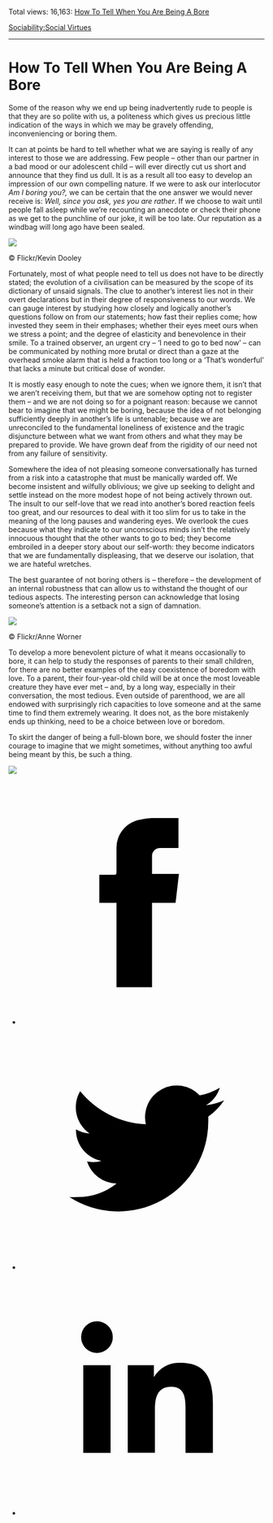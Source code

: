 Total views: 16,163: [How To Tell When You Are Being A Bore](https://www.theschooloflife.com/thebookoflife/how-to-tell-when-you-are-being-a-bore/)

[Sociability:](https://www.theschooloflife.com/thebookoflife/category/sociability/)[Social Virtues](https://www.theschooloflife.com/thebookoflife/category/sociability/social-virtues/)

* * *

# How To Tell When You Are Being A Bore
<style>
						.alignnone {
  display: block;
  margin-left: auto;
  margin-right: auto;
  align: center:
}

.addtoany_share_save_container {
display:none;
}

.wp-block-image {
		display: block;
  margin-left: auto;
  margin-right: auto;
  width: 50%;
}

.aligncenter {
display: block;
  margin-left: auto;
  margin-right: auto;
  align: center:
}

@media only screen and (max-width: 500px) {
  .wp-block-image {
		display: block;
  margin-left: auto;
  margin-right: auto;
  width: 100%;
} }

h1 {max-width: 600px !important;
}
.s18-single-post .content-area .site-main article .post-cat-header-display + .old-wrapper p {
    font-size: 1.200em
}
						</style>

Some of the reason why we end up being inadvertently rude to people is that they are so polite with us, a politeness which gives us precious little indication of the ways in which we may be gravely offending, inconveniencing or boring them.

It can at points be hard to tell whether what we are saying is really of any interest to those we are addressing. Few people – other than our partner in a bad mood or our adolescent child – will ever directly cut us short and announce that they find us dull. It is as a result all too easy to develop an impression of our own compelling nature. If we were to ask our interlocutor _Am I boring you?,_ we can be certain that the one answer we would never receive is: _Well, since you ask, yes you are rather_. If we choose to wait until people fall asleep while we’re recounting an anecdote or check their phone as we get to the punchline of our joke, it will be too late. Our reputation as a windbag will long ago have been sealed.

 ![](https://www.theschooloflife.com/thebookoflife/wp-content/uploads/2018/09/36130298732_1f8b6a8662_z-2.jpg)

© Flickr/Kevin Dooley

Fortunately, most of what people need to tell us does not have to be directly stated; the evolution of a civilisation can be measured by the scope of its dictionary of unsaid signals. The clue to another’s interest lies not in their overt declarations but in their degree of responsiveness to our words. We can gauge interest by studying how closely and logically another’s questions follow on from our statements; how fast their replies come; how invested they seem in their emphases; whether their eyes meet ours when we stress a point; and the degree of elasticity and benevolence in their smile. To a trained observer, an urgent cry – ‘I need to go to bed now’ – can be communicated by nothing more brutal or direct than a gaze at the overhead smoke alarm that is held a fraction too long or a ‘That’s wonderful’ that lacks a minute but critical dose of wonder.

It is mostly easy enough to note the cues; when we ignore them, it isn’t that we aren’t receiving them, but that we are somehow opting not to register them – and we are not doing so for a poignant reason: because we cannot bear to imagine that we might be boring, because the idea of not belonging sufficiently deeply in another’s life is untenable; because we are unreconciled to the fundamental loneliness of existence and the tragic disjuncture between what we want from others and what they may be prepared to provide. We have grown deaf from the rigidity of our need not from any failure of sensitivity.

Somewhere the idea of not pleasing someone conversationally has turned from a risk into a catastrophe that must be manically warded off. We become insistent and wilfully oblivious; we give up seeking to delight and settle instead on the more modest hope of not being actively thrown out. The insult to our self-love that we read into another’s bored reaction feels too great, and our resources to deal with it too slim for us to take in the meaning of the long pauses and wandering eyes. We overlook the cues because what they indicate to our unconscious minds isn’t the relatively innocuous thought that the other wants to go to bed; they become embroiled in a deeper story about our self-worth: they become indicators that we are fundamentally displeasing, that we deserve our isolation, that we are hateful wretches.

The best guarantee of not boring others is – therefore – the development of an internal robustness that can allow us to withstand the thought of our tedious aspects. The interesting person can acknowledge that losing someone’s attention is a setback not a sign of damnation.

 ![](https://www.theschooloflife.com/thebookoflife/wp-content/uploads/2018/09/28769089737_b4545191fd_z.jpg)

© Flickr/Anne Worner

To develop a more benevolent picture of what it means occasionally to bore, it can help to study the responses of parents to their small children, for there are no better examples of the easy coexistence of boredom with love. To a parent, their four-year-old child will be at once the most loveable creature they have ever met – and, by a long way, especially in their conversation, the most tedious. Even outside of parenthood, we are all endowed with surprisingly rich capacities to love someone and at the same time to find them extremely wearing. It does not, as the bore mistakenly ends up thinking, need to be a choice between love or boredom.

To skirt the danger of being a full-blown bore, we should foster the inner courage to imagine that we might sometimes, without anything too awful being meant by this, be such a thing.

[![](https://img.youtube.com/vi/EGOgNthAO6g/0.jpg)](https://www.youtube.com/embed/EGOgNthAO6g '')
<style>
    .iframe-class { display: block !important; }
</style>

- [<svg xmlns="http://www.w3.org/2000/svg" viewbox="0 0 26 26"><title>Facebook</title>
                    <g>
                        <path d="M8.38,10H9.92c.2,0,.29,0,.29-.28,0-.82,0-1.64,0-2.46a3.05,3.05,0,0,1,2.57-3.15A7.22,7.22,0,0,1,14,3.95c.86,0,1.71,0,2.57,0h.25v3.2h-2A.85.85,0,0,0,14,8c0,.62,0,1.24,0,1.91h2.87L16.51,13H14v9H10.21V13H8.38Z"></path>
                    </g>
                </svg>](http://www.facebook.com/sharer/sharer.php?u=https://www.theschooloflife.com/thebookoflife/how-to-tell-when-you-are-being-a-bore/)
- [<svg xmlns="http://www.w3.org/2000/svg" viewbox="0 0 26 26"><title>Twitter</title>
                    <path d="M21.69,7.9a6.75,6.75,0,0,1-1.94.53,3.39,3.39,0,0,0,1.48-1.87,6.76,6.76,0,0,1-2.14.82,3.38,3.38,0,0,0-5.75,3.08,9.59,9.59,0,0,1-7-3.53,3.38,3.38,0,0,0,1,4.51A3.36,3.36,0,0,1,5.89,11v0A3.38,3.38,0,0,0,8.6,14.37a3.39,3.39,0,0,1-1.53.06,3.38,3.38,0,0,0,3.15,2.35A6.78,6.78,0,0,1,6,18.22a6.87,6.87,0,0,1-.81,0A9.6,9.6,0,0,0,20,10.08q0-.22,0-.44A6.86,6.86,0,0,0,21.69,7.9Z"></path>
                </svg>](http://twitter.com/share?url=https://www.theschooloflife.com/thebookoflife/how-to-tell-when-you-are-being-a-bore/&text=&via=theschooloflife)
- [<svg xmlns="http://www.w3.org/2000/svg" viewbox="0 0 26 26"><title>LinkedIn</title>
<path class="cls-2" d="M6.67,10H9.58v9.36H6.67ZM8.13,5.32A1.69,1.69,0,1,1,6.44,7,1.69,1.69,0,0,1,8.13,5.32"></path><path class="cls-2" d="M11.41,10H14.2v1.28h0A3.06,3.06,0,0,1,17,9.75c2.95,0,3.49,1.94,3.49,4.46v5.14H17.57V14.79c0-1.09,0-2.48-1.51-2.48s-1.75,1.18-1.75,2.4v4.63H11.41Z"></path></svg>](https://www.linkedin.com/shareArticle?mini=true&url=https://www.theschooloflife.com/thebookoflife/how-to-tell-when-you-are-being-a-bore/)
